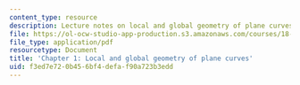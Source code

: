 ```yaml
---
content_type: resource
description: Lecture notes on local and global geometry of plane curves.
file: https://ol-ocw-studio-app-production.s3.amazonaws.com/courses/18-950-differential-geometry-fall-2008/f3ed7e720b456bf4defaf90a723b3edd_ch1_revised.pdf
file_type: application/pdf
resourcetype: Document
title: 'Chapter 1: Local and global geometry of plane curves'
uid: f3ed7e72-0b45-6bf4-defa-f90a723b3edd
---
```

